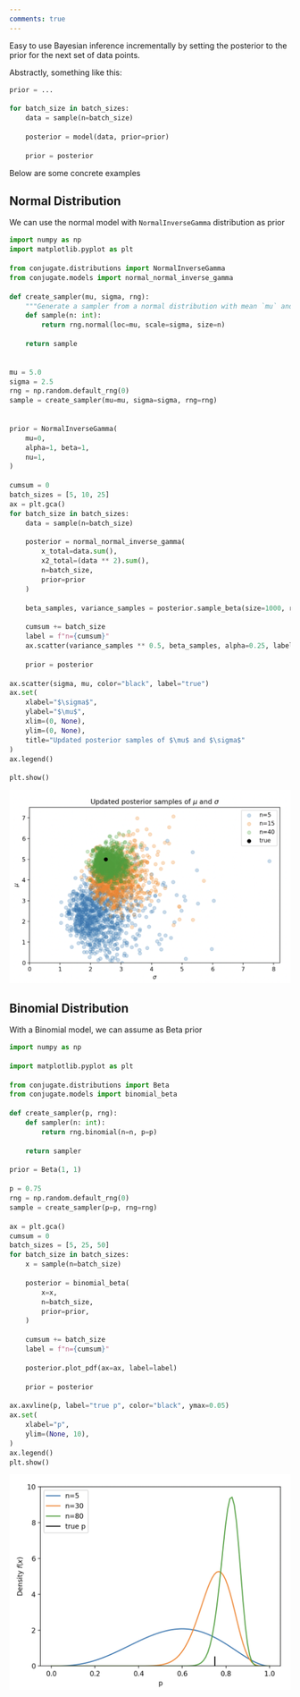 ```yaml
---
comments: true 
---
```


Easy to use Bayesian inference incrementally by setting the posterior to the prior for the next set of data points. 

Abstractly, something like this: 

```python
prior = ...

for batch_size in batch_sizes:
    data = sample(n=batch_size)

    posterior = model(data, prior=prior)

    prior = posterior
```

Below are some concrete examples

## Normal Distribution

We can use the normal model with `NormalInverseGamma` distribution as prior

```python
import numpy as np
import matplotlib.pyplot as plt

from conjugate.distributions import NormalInverseGamma
from conjugate.models import normal_normal_inverse_gamma

def create_sampler(mu, sigma, rng): 
    """Generate a sampler from a normal distribution with mean `mu` and standard deviation `sigma`."""
    def sample(n: int): 
        return rng.normal(loc=mu, scale=sigma, size=n)
    
    return sample


mu = 5.0
sigma = 2.5
rng = np.random.default_rng(0)
sample = create_sampler(mu=mu, sigma=sigma, rng=rng)


prior = NormalInverseGamma(
    mu=0, 
    alpha=1, beta=1, 
    nu=1, 
)

cumsum = 0
batch_sizes = [5, 10, 25]
ax = plt.gca()
for batch_size in batch_sizes:
    data = sample(n=batch_size)

    posterior = normal_normal_inverse_gamma(
        x_total=data.sum(), 
        x2_total=(data ** 2).sum(), 
        n=batch_size, 
        prior=prior
    )

    beta_samples, variance_samples = posterior.sample_beta(size=1000, return_variance=True, random_state=rng)

    cumsum += batch_size
    label = f"n={cumsum}"
    ax.scatter(variance_samples ** 0.5, beta_samples, alpha=0.25, label=label)

    prior = posterior 

ax.scatter(sigma, mu, color="black", label="true")
ax.set(
    xlabel="$\sigma$", 
    ylabel="$\mu$", 
    xlim=(0, None), 
    ylim=(0, None), 
    title="Updated posterior samples of $\mu$ and $\sigma$"
)
ax.legend()

plt.show()
```

![Bayesian Update](../images/bayesian-update.png)

## Binomial Distribution

With a Binomial model, we can assume as Beta prior


```python 
import numpy as np

import matplotlib.pyplot as plt

from conjugate.distributions import Beta
from conjugate.models import binomial_beta

def create_sampler(p, rng): 
    def sampler(n: int): 
        return rng.binomial(n=n, p=p)

    return sampler

prior = Beta(1, 1)

p = 0.75
rng = np.random.default_rng(0)
sample = create_sampler(p=p, rng=rng)

ax = plt.gca()
cumsum = 0
batch_sizes = [5, 25, 50]
for batch_size in batch_sizes: 
    x = sample(n=batch_size)

    posterior = binomial_beta(
        x=x, 
        n=batch_size, 
        prior=prior, 
    )

    cumsum += batch_size
    label = f"n={cumsum}"

    posterior.plot_pdf(ax=ax, label=label)

    prior = posterior

ax.axvline(p, label="true p", color="black", ymax=0.05)
ax.set(
    xlabel="p", 
    ylim=(None, 10), 
)
ax.legend()
plt.show()
```

![Binomial Model](../images/bayesian-update-binomial.png)
    

        
